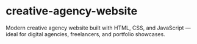 # creative-agency-website
Modern creative agency website built with HTML, CSS, and JavaScript — ideal for digital agencies, freelancers, and portfolio showcases.
